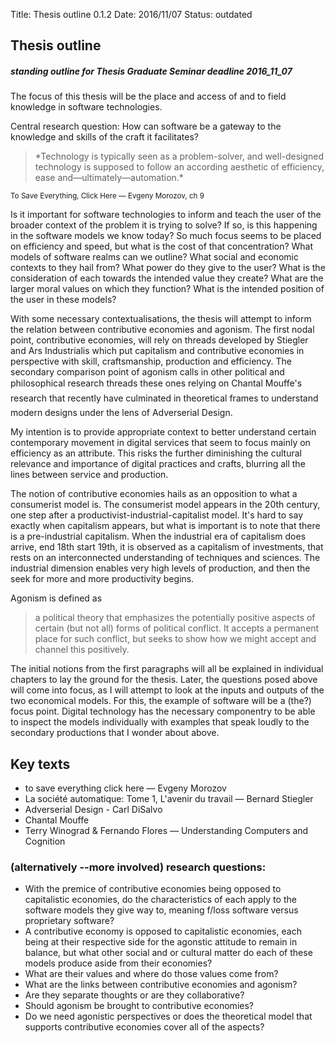 Title: Thesis outline 0.1.2
Date: 2016/11/07
Status: outdated

## Thesis outline
##### standing outline for Thesis Graduate Seminar deadline 2016_11_07

The focus of this thesis will be the place and access of and to field knowledge in software technologies.

Central research question: How can software be a gateway to the knowledge and skills of the craft it facilitates?

<blockquote>
*Technology is typically seen as a problem-solver, and well-designed technology is supposed to follow an according aesthetic of efficiency, ease and—ultimately—automation.*
</blockquote>
<small>To Save Everything, Click Here — Evgeny Morozov, ch 9</small>

Is it important for software technologies to inform and teach the user of the broader context of the problem it is trying to solve? If so, is this happening in the software models we know today? So much focus seems to be placed on efficiency and speed, but what is the cost of that concentration? What models of software realms can we outline? What social and economic contexts to they hail from? What power do they give to the user? What is the consideration of each towards the intended value they create? What are the larger moral values on which they function? What is the intended position of the user in these models?

With some necessary contextualisations, the thesis will attempt to inform the relation between contributive economies and agonism. The first nodal point, contributive economies, will rely on threads developed by Stiegler and Ars Industrialis which put capitalism and contributive economies in perspective with skill, craftsmanship, production and efficiency. The secondary comparison point of agonism calls in other political and philosophical research threads these ones relying on Chantal Mouffe's research that recently have culminated in theoretical frames to understand modern designs under the lens of Adverserial Design.

My intention is to provide appropriate context to better understand certain contemporary movement in digital services that seem to focus mainly on efficiency as an attribute. This risks the further diminishing the cultural relevance and importance of digital practices and crafts, blurring all the lines between service and production.

The notion of contributive economies hails as an opposition to what a consumerist model is. The consumerist model appears in the 20th century, one step after a productivist-industrial-capitalist model. It's hard to say exactly when capitalism appears, but what is important is to note that there is a pre-industrial capitalism. When the industrial era of capitalism does arrive, end 18th start 19th, it is observed as a capitalism of investments, that rests on an interconnected understanding of techniques and sciences. The industrial dimension enables very high levels of production, and then the seek for more and more productivity begins.

Agonism is defined as

> a political theory that emphasizes the potentially positive aspects of certain (but not all) forms of political conflict. It accepts a permanent place for such conflict, but seeks to show how we might accept and channel this positively.

The initial notions from the first paragraphs will all be explained in individual chapters to lay the ground for the thesis. Later, the questions posed above will come into focus, as I will attempt to look at the inputs and outputs of the two economical models. For this, the example of software will be a (the?) focus point. Digital technology has the necessary componentry to be able to inspect the models individually with examples that speak loudly to the secondary productions that I wonder about above.

## Key texts
* to save everything click here — Evgeny Morozov<br>
* La société automatique: Tome 1, L'avenir du travail — Bernard Stiegler
* Adverserial Design - Carl DiSalvo<br>
* Chantal Mouffe<br>
* Terry Winograd & Fernando Flores — Understanding Computers and Cognition<br>

### (alternatively --more involved) research questions:
* With the premice of contributive economies being opposed to capitalistic economies, do the characteristics of each apply to the software models they give way to, meaning f/loss software versus proprietary software?
* A contributive economy is opposed to capitalistic economies, each being at their respective side for the agonstic attitude to remain in balance, but what other social and or cultural matter do each of these models produce aside from their economies?
* What are their values and where do those values come from?
* What are the links between contributive economies and agonism?
* Are they separate thoughts or are they collaborative?
* Should agonism be brought to contributive economies?
* Do we need agonistic perspectives or does the theoretical model that supports contributive economies cover all of the aspects?

